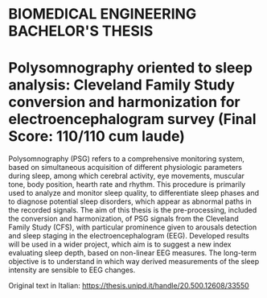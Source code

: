 # BIOMEDICAL ENGINEERING BACHELOR'S THESIS
# Polysomnography oriented to sleep analysis: Cleveland Family Study conversion and harmonization for electroencephalogram survey ​(Final Score: 110/110 cum laude)

Polysomnography (PSG) refers to a comprehensive monitoring system, based on simultaneous acquisition of different physiologic parameters during sleep, among which cerebral activity, eye movements, muscular tone, body position, hearth rate and rhythm. This procedure is primarily used to analyze and monitor sleep quality, to differentiate sleep phases and to diagnose potential sleep disorders, which appear as abnormal paths in the recorded signals. The aim of this thesis is the pre-processing, included the conversion and harmonization, of PSG signals from the Cleveland Family Study (CFS), with particular prominence given to arousals detection and sleep staging in the electroencephalogram (EEG). Developed results will be used in a wider project, which aim is to suggest a new index evaluating sleep depth, based on non-linear EEG measures. The long-term objective is to understand in which way derived measurements of the sleep intensity are sensible to EEG changes.  ​

Original text in Italian: https://thesis.unipd.it/handle/20.500.12608/33550
